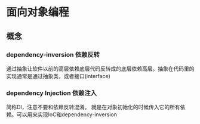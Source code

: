 # 面向对象编程

## 概念

### dependency-inversion 依赖反转
通过抽象让软件以前的高层依赖底层代码反转成的底层依赖高层。抽象在代码里的实现通常是通过抽象类，或者接口(interface)

### dependency Injection 依赖注入 
简称DI，注意不要和依赖反转混淆。
就是在对象初始化的时候传入它的所有依赖。可以用来实现IoC和dependency-inversion